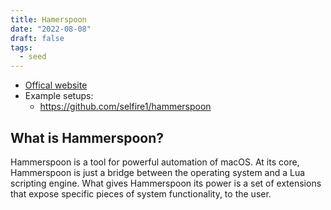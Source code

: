 ```yaml
---
title: Hamerspoon
date: "2022-08-08"
draft: false
tags:
  - seed
---
```


- [Offical website](https://www.hammerspoon.org/)
- Example setups:
  - https://github.com/selfire1/hammerspoon

## What is Hammerspoon?

Hammerspoon is a tool for powerful automation of macOS. At its core, Hammerspoon
is just a bridge between the operating system and a Lua scripting engine. What
gives Hammerspoon its power is a set of extensions that expose specific pieces
of system functionality, to the user.
